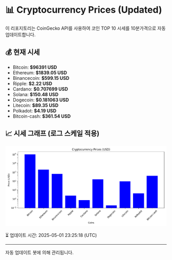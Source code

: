 
# 📊 Cryptocurrency Prices (Updated)

이 리포지토리는 CoinGecko API를 사용하여 코인 TOP 10 시세를 10분가격으로 자동 업데이트합니다.

## 💰 현재 시세
- Bitcoin: **$96391 USD**
- Ethereum: **$1839.05 USD**
- Binancecoin: **$599.15 USD**
- Ripple: **$2.22 USD**
- Cardano: **$0.707699 USD**
- Solana: **$150.48 USD**
- Dogecoin: **$0.181063 USD**
- Litecoin: **$89.35 USD**
- Polkadot: **$4.19 USD**
- Bitcoin-cash: **$361.54 USD**

## 📈 시세 그래프 (로그 스케일 적용)
![Crypto Prices](crypto_prices.png)

⏳ 업데이트 시간: 2025-05-01 23:25:18 (UTC)

---
자동 업데이트 봇에 의해 관리됩니다.
